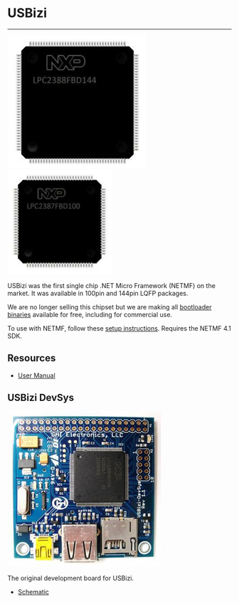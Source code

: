 # USBizi
---
![USBizi 144](images/usbizi-144.jpg) ![USBizi 100](images/usbizi-100.jpg)

USBizi was the first single chip .NET Micro Framework (NETMF) on the market. It was available in 100pin and 144pin LQFP packages.

We are no longer selling this chipset but we are making all [bootloader binaries](../../software/tinyclr/loaders/ghi-bootloader.md) available for free, including for commercial use. 

To use with NETMF, follow these [setup instructions](../../software/netmf/getting-started.md). Requires the NETMF 4.1 SDK.

## Resources
* [User Manual](http://files.ghielectronics.com/downloads/Documents/Manuals/USBizi%20User%20Manual.pdf) 

## USBizi DevSys
![USBizi DevSys](images/usbizi-devsys.jpg)

The original development board for USBizi.

* [Schematic](http://files.ghielectronics.com/downloads/Schematics/Systems/USBizi%20DevSys%20Schematic.pdf)



